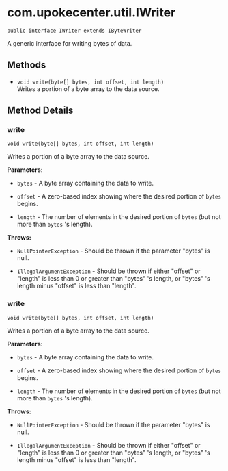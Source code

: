 # com.upokecenter.util.IWriter

    public interface IWriter extends IByteWriter

A generic interface for writing bytes of data.

## Methods

* `void write(byte[] bytes,
     int offset,
     int length)`<br>
 Writes a portion of a byte array to the data source.

## Method Details

### write
    void write(byte[] bytes, int offset, int length)
Writes a portion of a byte array to the data source.

**Parameters:**

* <code>bytes</code> - A byte array containing the data to write.

* <code>offset</code> - A zero-based index showing where the desired portion of <code>bytes</code> begins.

* <code>length</code> - The number of elements in the desired portion of <code>bytes</code>
 (but not more than <code>bytes</code> 's length).

**Throws:**

* <code>NullPointerException</code> - Should be thrown if the parameter "bytes" is
 null.

* <code>IllegalArgumentException</code> - Should be thrown if either "offset" or "length" is
 less than 0 or greater than "bytes" 's length, or "bytes" 's length
 minus "offset" is less than "length".

### write
    void write(byte[] bytes, int offset, int length)
Writes a portion of a byte array to the data source.

**Parameters:**

* <code>bytes</code> - A byte array containing the data to write.

* <code>offset</code> - A zero-based index showing where the desired portion of <code>bytes</code> begins.

* <code>length</code> - The number of elements in the desired portion of <code>bytes</code>
 (but not more than <code>bytes</code> 's length).

**Throws:**

* <code>NullPointerException</code> - Should be thrown if the parameter "bytes" is
 null.

* <code>IllegalArgumentException</code> - Should be thrown if either "offset" or "length" is
 less than 0 or greater than "bytes" 's length, or "bytes" 's length
 minus "offset" is less than "length".
